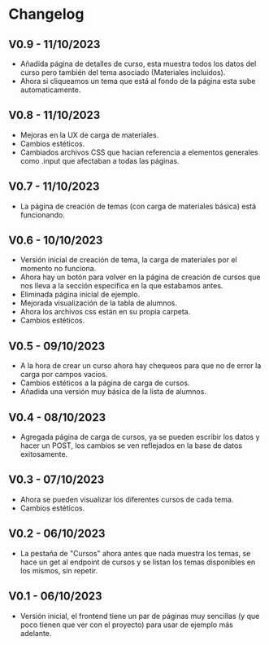 
# Changelog

## V0.9 - 11/10/2023
- Añadida página de detalles de curso, esta muestra todos los datos del curso pero también del tema asociado (Materiales incluidos).
- Ahora si cliqueamos un tema que está al fondo de la página esta sube automaticamente.

## V0.8 - 11/10/2023
- Mejoras en la UX de carga de materiales.
- Cambios estéticos.
- Cambiados archivos CSS que hacian referencia a elementos generales como .input que afectaban a todas las páginas.

## V0.7 - 11/10/2023
- La página de creación de temas (con carga de materiales básica) está funcionando.

## V0.6 - 10/10/2023
- Versión inicial de creación de tema, la carga de materiales por el momento no funciona.
- Ahora hay un botón para volver en la página de creación de cursos que nos lleva a la sección especifica en la que estabamos antes.
- Eliminada página inicial de ejemplo.
- Mejorada visualización de la tabla de alumnos.
- Ahora los archivos css están en su propia carpeta.
- Cambios estéticos.

## V0.5 - 09/10/2023
- A la hora de crear un curso ahora hay chequeos para que no de error la carga por campos vacios.
- Cambios estéticos a la página de carga de cursos.
- Añadida una versión muy básica de la lista de alumnos.

## V0.4 - 08/10/2023
- Agregada página de carga de cursos, ya se pueden escribir los datos y hacer un POST, los cambios se ven reflejados en la base de datos exitosamente.

## V0.3 - 07/10/2023

- Ahora se pueden visualizar los diferentes cursos de cada tema.
- Cambios estéticos.

## V0.2 - 06/10/2023

- La pestaña de "Cursos" ahora antes que nada muestra los temas, se hace un get al endpoint de cursos y se listan los temas disponibles en los mismos, sin repetir.

## V0.1 - 06/10/2023

- Versión inicial, el frontend tiene un par de páginas muy sencillas (y que poco tienen que ver con el proyecto) para usar de ejemplo más adelante.